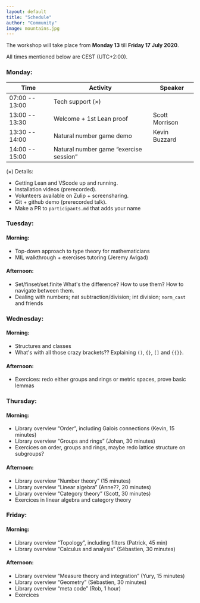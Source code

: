 ```yaml
---
layout: default
title: "Schedule"
author: "Community"
image: mountains.jpg
---
```


The workshop will take place from **Monday 13** till **Friday 17 July 2020**.

All times mentioned below are CEST (UTC+2:00).

### Monday:

Time | Activity | Speaker
---- | -------- | -------
07:00 -- 13:00 | Tech support (×) |
13:00 -- 13:30 | Welcome + 1st Lean proof | Scott Morrison
13:30 -- 14:00 | Natural number game demo | Kevin Buzzard
14:00 -- 15:00 | Natural number game “exercise session” |

(×) Details:

* Getting Lean and VScode up and running.
* Installation videos (prerecorded).
* Volunteers available on Zulip + screensharing.
* Git + github demo (prerecorded talk).
* Make a PR to `participants.md` that adds your name

### Tuesday: 
####   Morning:
* Top-down approach to type theory for mathematicians 
* MIL walkthrough + exercises tutoring (Jeremy Avigad)

####   Afternoon:
* Set/finset/set.finite What's the difference? How to use them?  How to navigate between them.
* Dealing with numbers; nat subtraction/division; int division; `norm_cast` and friends

### Wednesday:
####   Morning:
* Structures and classes
* What's with all those crazy brackets?? Explaining `()`, `{}`, `[]` and `{{}}`.
	
####   Afternoon:
* Exercices: redo either groups and rings or metric spaces, prove basic lemmas

### Thursday:
####   Morning:
* Library overview “Order”, including Galois connections (Kevin, 15 minutes)
* Library overview “Groups and rings” (Johan, 30 minutes)
* Exercices on order, groups and rings, maybe redo lattice structure on subgroups?
  
####  Afternoon:
	
* Library overview “Number theory” (15 minutes)
* Library overview “Linear algebra” (Anne??, 20 minutes)
* Library overview “Category theory” (Scott, 30 minutes)
* Exercices in linear algebra and category theory
	

### Friday:
####  Morning:
* Library overview “Topology”, including filters (Patrick, 45 min)
* Library overview “Calculus and analysis” (Sébastien, 30 minutes)

####   Afternoon:
* Library overview “Measure theory and integration” (Yury, 15 minutes)
* Library overview “Geometry” (Sébastien, 30 minutes)
* Library overview “meta code” (Rob, 1 hour)
* Exercices
